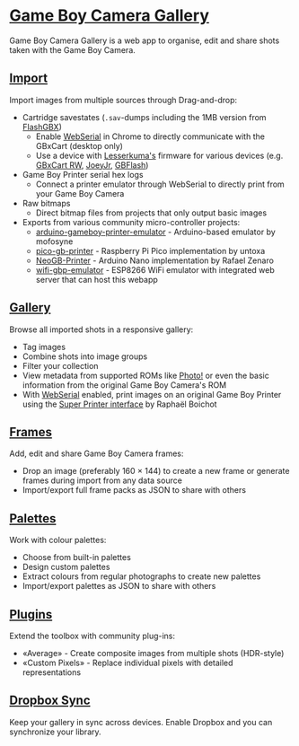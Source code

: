 # [Game Boy Camera Gallery](https://github.com/HerrZatacke/gb-printer-web)

Game Boy Camera Gallery is a web app to organise, edit and share shots taken with the Game Boy Camera.

## [Import](/import)
Import images from multiple sources through Drag-and-drop:
- Cartridge savestates (`.sav`-dumps including the 1MB version from [FlashGBX](https://github.com/lesserkuma/FlashGBX))
  - Enable [WebSerial](/webusb) in Chrome to directly communicate with the GBxCart (desktop only)
  - Use a device with [Lesserkuma's](https://github.com/lesserkuma) firmware for various devices (e.g. [GBxCart RW](https://www.gbxcart.com/), [JoeyJr](https://bennvenn.myshopify.com/products/usb-gb-c-cart-dumper-the-joey-jr), [GBFlash](https://github.com/simonkwng/GBFlash))
- Game Boy Printer serial hex logs
  - Connect a printer emulator through WebSerial to directly print from your Game Boy Camera
- Raw bitmaps
  - Direct bitmap files from projects that only output basic images
- Exports from various community micro-controller projects:
  - [arduino-gameboy-printer-emulator](https://github.com/mofosyne/arduino-gameboy-printer-emulator) - Arduino-based emulator by mofosyne
  - [pico-gb-printer](https://github.com/untoxa/pico-gb-printer/) - Raspberry Pi Pico implementation by untoxa
  - [NeoGB-Printer](https://github.com/zenaror/NeoGB-Printer) - Arduino Nano implementation by Rafael Zenaro
  - [wifi-gbp-emulator](https://github.com/HerrZatacke/wifi-gbp-emulator) - ESP8266 WiFi emulator with integrated web server that can host this webapp

## [Gallery](/gallery)
Browse all imported shots in a responsive gallery:
- Tag images
- Combine shots into image groups
- Filter your collection
- View metadata from supported ROMs like [Photo!](https://github.com/untoxa/gb-photo) or even the basic information from the original Game Boy Camera's ROM
- With [WebSerial](/webusb) enabled, print images on an original Game Boy Printer using the [Super Printer interface](https://github.com/Raphael-Boichot/Yet-another-PC-to-Game-Boy-Printer-interface/) by Raphaël Boichot

## [Frames](/frames)
Add, edit and share Game Boy Camera frames:
- Drop an image (preferably 160 × 144) to create a new frame or generate frames during import from any data source
- Import/export full frame packs as JSON to share with others

## [Palettes](/palettes)
Work with colour palettes:
- Choose from built-in palettes
- Design custom palettes
- Extract colours from regular photographs to create new palettes
- Import/export palettes as JSON to share with others

## [Plugins](/settings/plugins)
Extend the toolbox with community plug-ins:
- «Average» - Create composite images from multiple shots (HDR-style)
- «Custom Pixels» - Replace individual pixels with detailed representations

## [Dropbox Sync](/settings/dropbox)
Keep your gallery in sync across devices. Enable Dropbox and you can synchronize your library.
